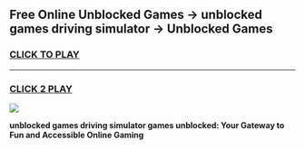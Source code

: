 
## Free Online Unblocked Games → unblocked games driving simulator → Unblocked Games
<h3>
<a href="https://premium.freeplayer.one?title=unblocked_games_driving_simulator&ref=21F">CLICK TO PLAY</a></h3>
<hr>

<h3>
<a href="https://premium.freeplayer.one?title=unblocked_games_driving_simulator&ref=21F">CLICK 2 PLAY</a>
  
</h3>

<a href="https://premium.freeplayer.one?title=unblocked_games_driving_simulator&ref=21F/"><img src="https://clearcache.store/games.png"></a>


**unblocked games driving simulator games unblocked: Your Gateway to Fun and Accessible Online Gaming**
